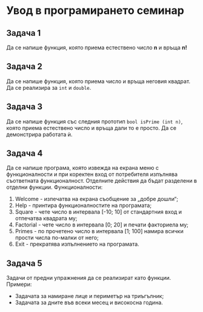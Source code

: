 # Увод в програмирането семинар

## Задача 1

Да се напише функция, която приема естествено число **n** и връща **n!**

## Задача 2

Да се напише функция, която приема число и връща неговия квадрат. Да се реализира за `int` и `double`.

## Задача 3

Да се напише функция със следния прототип `bool isPrime (int n)`, която приема естествено число и връща дали то е просто. Да се демонстрира работата ѝ.

## Задача 4

Да се напише програма, която извежда на екрана меню с функционалности и при коректен вход от потребителя изпълнява съответната функционалност. Отделните действия да бъдат разделени в отделни функции. Функционалности:

1. Welcome - изпечатва на екрана съобщение за „добре дошли“;
2. Help - принтира функционалностите на програмата;
3. Square - чете число в интервала [-10; 10] от стандартния вход и отпечатва квадрата му;
4. Factorial - чете число в интервала [0; 20] и печати факториела му;
5. Primes - по прочетено число в интервала [1; 100] намира всички прости числа по-малки от него;
6. Exit - прекратява изпълнението на програмата.

## Задача 5

Задачи от предни упражнения да се реализират като функции. Примери:

- Задачата за намиране лице и периметър на триъгълник;
- Задачата за дните във всеки месец и високосна година.